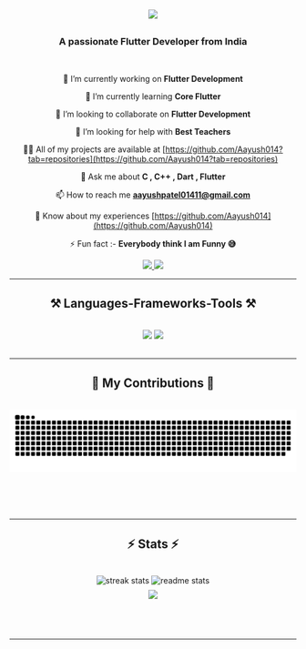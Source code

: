 <h1 align="center">
    <img src="https://readme-typing-svg.herokuapp.com/?font=Righteous&size=35&center=true&vCenter=true&width=500&height=70&duration=4000&lines=Hey+There!+👋;+I'm+Aayush+Patel!;" />
</h1>

<h3 align="center">A passionate Flutter Developer from India </h3>

<br/>

<div align="center">

 🔭 I’m currently working on **Flutter Development**

 🌱 I’m currently learning **Core Flutter**

 👯 I’m looking to collaborate on **Flutter Development**

 🤝 I’m looking for help with **Best Teachers**

 👨‍💻 All of my projects are available at [https://github.com/Aayush014?tab=repositories](https://github.com/Aayush014?tab=repositories)

 💬 Ask me about **C , C++ , Dart , Flutter**

 📫 How to reach me **aayushpatel01411@gmail.com**

 📄 Know about my experiences [https://github.com/Aayush014](https://github.com/Aayush014)

 ⚡ Fun fact :- **Everybody think I am Funny :sweat_smile:**

 </div>
 
<div align="center"> 
  <a href="aayushpatel01411@gmail.com">
    <img src="https://img.shields.io/badge/Gmail-333333?style=for-the-badge&logo=gmail&logoColor=red" />
  </a>
  <a href="https://instagram.com/aayush_patel_014?igshid=YzAwZjE1ZTI0Zg==" target="_blank">
    <img src="https://img.shields.io/badge/Instagram-0077B5?style=for-the-badge&logo=instagram&logoColor=white" target="_blank" />
  </a>
  
</div>

 <hr/>
 
<h2 align="center">⚒️ Languages-Frameworks-Tools ⚒️</h2>
<br/>
<div align="center">
    <img src="https://skillicons.dev/icons?i=aiscript,androidstudio,aws,c,cpp,cmake,github,figma,git" />
    <img src="https://skillicons.dev/icons?i=discord,python,bots,flutter,gcp,firebase,kotlin,linkedin,java,visualstudio,twitter" /><br>
</div>

<br/>
<hr/>

<div align="center">
  <h2>🐍 My Contributions 🐍</h2>
  <br>
  <img alt="snake eating my contributions" src="https://raw.githubusercontent.com/salesp07/salesp07/output/github-contribution-grid-snake.svg" />
  
  <br/><br/><br/>
</div>

<hr/>

<h2 align="center">⚡ Stats ⚡</h2>
<br>
<div align=center>
  <img width=390 src="https://github-readme-stats.vercel.app/api?username=Aayush014&theme=algolia&show_icons=true&rank_icon=github&border_radius=10&count_private=true" alt="streak stats"/>
  <img width=390 src="https://github-readme-streak-stats.herokuapp.com/?user=Aayush014&theme=algolia&hide_border=true" alt="readme stats" />
  <br/>
   <img align="center" style="margin:0.5rem" src="https://github-readme-stats.vercel.app/api/top-langs/?username=Aayush014&hide=html,css&title_color=00AEFF&text_color=c9cacc&icon_color=4AB197&bg_color=050F2C"/>
</div>

<br/><br/>

<hr/>

<br/>
